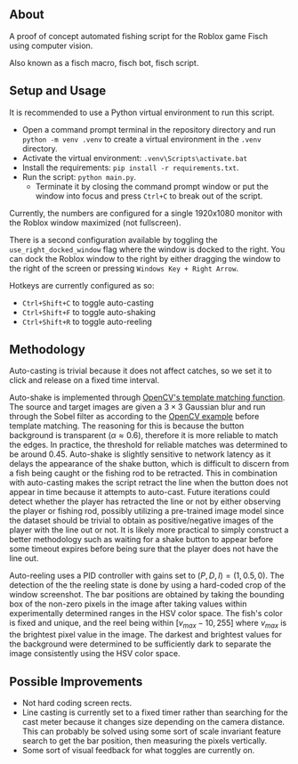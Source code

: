 ## About

A proof of concept automated fishing script for the Roblox game Fisch using computer vision.

Also known as a fisch macro, fisch bot, fisch script.

## Setup and Usage

It is recommended to use a Python virtual environment to run this script.

- Open a command prompt terminal in the repository directory and run `python -m venv .venv` to create a virtual environment in the `.venv` directory.
- Activate the virtual environment: `.venv\Scripts\activate.bat`
- Install the requirements: `pip install -r requirements.txt`.
- Run the script: `python main.py`.
  - Terminate it by closing the command prompt window or put the window into focus and press `Ctrl+C` to break out of the script.

Currently, the numbers are configured for a single 1920x1080 monitor with the Roblox window maximized (not fullscreen).

There is a second configuration available by toggling the `use_right_docked_window` flag where the window is docked to the right. You can dock the Roblox window to the right by either dragging the window to the right of the screen or pressing `Windows Key + Right Arrow`.

Hotkeys are currently configured as so:

- `Ctrl+Shift+C` to toggle auto-casting
- `Ctrl+Shift+F` to toggle auto-shaking
- `Ctrl+Shift+R` to toggle auto-reeling

## Methodology

Auto-casting is trivial because it does not affect catches, so we set it to click and release on a fixed time interval.

Auto-shake is implemented through [OpenCV's template matching function](https://docs.opencv.org/3.4/d4/dc6/tutorial_py_template_matching.html). The source and target images are given a $3 \times 3$ Gaussian blur and run through the Sobel filter as according to the [OpenCV example](https://docs.opencv.org/3.4/d2/d2c/tutorial_sobel_derivatives.html) before template matching. The reasoning for this is because the button background is transparent ($\alpha \approx 0.6$), therefore it is more reliable to match the edges. In practice, the threshold for reliable matches was determined to be around $0.45$. Auto-shake is slightly sensitive to network latency as it delays the appearance of the shake button, which is difficult to discern from a fish being caught or the fishing rod to be retracted. This in combination with auto-casting makes the script retract the line when the button does not appear in time because it attempts to auto-cast. Future iterations could detect whether the player has retracted the line or not by either observing the player or fishing rod, possibly utilizing a pre-trained image model since the dataset should be trivial to obtain as positive/negative images of the player with the line out or not. It is likely more practical to simply construct a better methodology such as waiting for a shake button to appear before some timeout expires before being sure that the player does not have the line out.

Auto-reeling uses a PID controller with gains set to $(P, D, I) = (1, 0.5, 0)$. The detection of the the reeling state is done by using a hard-coded crop of the window screenshot. The bar positions are obtained by taking the bounding box of the non-zero pixels in the image after taking values within experimentally determined ranges in the HSV color space. The fish's color is fixed and unique, and the reel being within $[v_{max} - 10, 255]$ where $v_{max}$ is the brightest pixel value in the image. The darkest and brightest values for the background were determined to be sufficiently dark to separate the image consistently using the HSV color space.

## Possible Improvements

- Not hard coding screen rects.
- Line casting is currently set to a fixed timer rather than searching for the cast meter because it changes size depending on the camera distance. This can probably be solved using some sort of scale invariant feature search to get the bar position, then measuring the pixels vertically.
- Some sort of visual feedback for what toggles are currently on.

